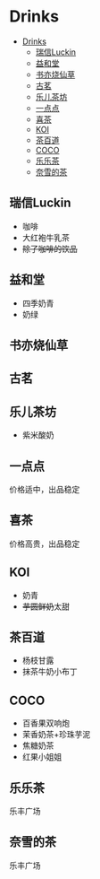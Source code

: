 # Drinks

- [Drinks](#drinks)
  - [瑞信Luckin](#瑞信luckin)
  - [益和堂](#益和堂)
  - [书亦烧仙草](#书亦烧仙草)
  - [古茗](#古茗)
  - [乐儿茶坊](#乐儿茶坊)
  - [一点点](#一点点)
  - [喜茶](#喜茶)
  - [KOI](#koi)
  - [茶百道](#茶百道)
  - [COCO](#coco)
  - [乐乐茶](#乐乐茶)
  - [奈雪的茶](#奈雪的茶)

## 瑞信Luckin

* 咖啡
* 大红袍牛乳茶
* ~~除了咖啡的饮品~~

## 益和堂

* 四季奶青
* 奶绿

## 书亦烧仙草

## 古茗

## 乐儿茶坊

* 紫米酸奶

## 一点点

价格适中，出品稳定

## 喜茶

价格高贵，出品稳定

## KOI

* 奶青
* ~~芋圆鲜奶~~太甜

## 茶百道

* 杨枝甘露
* 抹茶牛奶小布丁

## COCO

* 百香果双响炮
* 茉香奶茶+珍珠芋泥
* 焦糖奶茶
* 红果小姐姐

## 乐乐茶

乐丰广场

## 奈雪的茶

乐丰广场